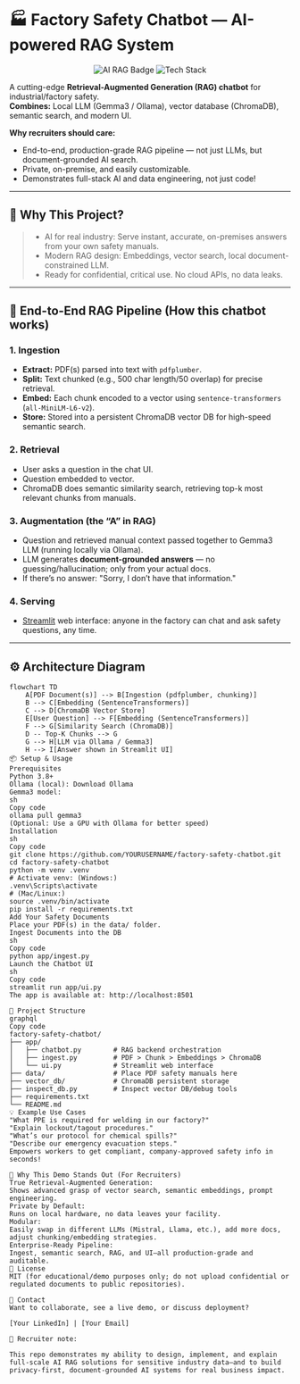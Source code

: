 # 🏭 Factory Safety Chatbot — AI-powered RAG System

<div align="center">
  <img src="https://img.shields.io/badge/AI-RAG-blue" alt="AI RAG Badge"/>
  <img src="https://img.shields.io/badge/Built_with-Ollama%2C%20Gemma3%2C%20ChromaDB%2C%20Streamlit-ff69b4" alt="Tech Stack"/>
</div>

A cutting-edge **Retrieval-Augmented Generation (RAG) chatbot** for industrial/factory safety.  
**Combines:** Local LLM (Gemma3 / Ollama), vector database (ChromaDB), semantic search, and modern UI.

**Why recruiters should care:**  
- End-to-end, production-grade RAG pipeline — not just LLMs, but document-grounded AI search.  
- Private, on-premise, and easily customizable.  
- Demonstrates full-stack AI and data engineering, not just code!

---

## 🚩 Why This Project?

> - AI for real industry: Serve instant, accurate, on-premises answers from your own safety manuals.
> - Modern RAG design: Embeddings, vector search, local document-constrained LLM.
> - Ready for confidential, critical use. No cloud APIs, no data leaks.

---

## 🧩 End-to-End RAG Pipeline (How this chatbot works)

### 1. Ingestion
- **Extract:** PDF(s) parsed into text with `pdfplumber`.
- **Split:** Text chunked (e.g., 500 char length/50 overlap) for precise retrieval.
- **Embed:** Each chunk encoded to a vector using `sentence-transformers` (`all-MiniLM-L6-v2`).
- **Store:** Stored into a persistent ChromaDB vector DB for high-speed semantic search.

### 2. Retrieval
- User asks a question in the chat UI.
- Question embedded to vector.
- ChromaDB does semantic similarity search, retrieving top-k most relevant chunks from manuals.

### 3. Augmentation (the “A” in RAG)
- Question and retrieved manual context passed together to Gemma3 LLM (running locally via Ollama).
- LLM generates **document-grounded answers** — no guessing/hallucination; only from your actual docs.
- If there’s no answer: "Sorry, I don’t have that information."

### 4. Serving
- [Streamlit](https://streamlit.io/) web interface: anyone in the factory can chat and ask safety questions, any time.

---

## ⚙️ Architecture Diagram

```mermaid
flowchart TD
    A[PDF Document(s)] --> B[Ingestion (pdfplumber, chunking)]
    B --> C[Embedding (SentenceTransformers)]
    C --> D[ChromaDB Vector Store]
    E[User Question] --> F[Embedding (SentenceTransformers)]
    F --> G[Similarity Search (ChromaDB)]
    D -- Top-K Chunks --> G
    G --> H[LLM via Ollama / Gemma3]
    H --> I[Answer shown in Streamlit UI]
📦 Setup & Usage
Prerequisites
Python 3.8+
Ollama (local): Download Ollama
Gemma3 model:
sh
Copy code
ollama pull gemma3
(Optional: Use a GPU with Ollama for better speed)
Installation
sh
Copy code
git clone https://github.com/YOURUSERNAME/factory-safety-chatbot.git
cd factory-safety-chatbot
python -m venv .venv
# Activate venv: (Windows:)
.venv\Scripts\activate
# (Mac/Linux:)
source .venv/bin/activate
pip install -r requirements.txt
Add Your Safety Documents
Place your PDF(s) in the data/ folder.
Ingest Documents into the DB
sh
Copy code
python app/ingest.py
Launch the Chatbot UI
sh
Copy code
streamlit run app/ui.py
The app is available at: http://localhost:8501

📁 Project Structure
graphql
Copy code
factory-safety-chatbot/
├── app/
│   ├── chatbot.py        # RAG backend orchestration
│   ├── ingest.py         # PDF > Chunk > Embeddings > ChromaDB
│   └── ui.py             # Streamlit web interface
├── data/                 # Place PDF safety manuals here
├── vector_db/            # ChromaDB persistent storage
├── inspect_db.py         # Inspect vector DB/debug tools
├── requirements.txt
└── README.md
💡 Example Use Cases
"What PPE is required for welding in our factory?"
"Explain lockout/tagout procedures."
"What’s our protocol for chemical spills?"
"Describe our emergency evacuation steps."
Empowers workers to get compliant, company-approved safety info in seconds!

🌟 Why This Demo Stands Out (For Recruiters)
True Retrieval-Augmented Generation:
Shows advanced grasp of vector search, semantic embeddings, prompt engineering.
Private by Default:
Runs on local hardware, no data leaves your facility.
Modular:
Easily swap in different LLMs (Mistral, Llama, etc.), add more docs, adjust chunking/embedding strategies.
Enterprise-Ready Pipeline:
Ingest, semantic search, RAG, and UI—all production-grade and auditable.
📝 License
MIT (for educational/demo purposes only; do not upload confidential or regulated documents to public repositories).

👋 Contact
Want to collaborate, see a live demo, or discuss deployment?

[Your LinkedIn] | [Your Email]

💼 Recruiter note:

This repo demonstrates my ability to design, implement, and explain full-scale AI RAG solutions for sensitive industry data—and to build privacy-first, document-grounded AI systems for real business impact.
